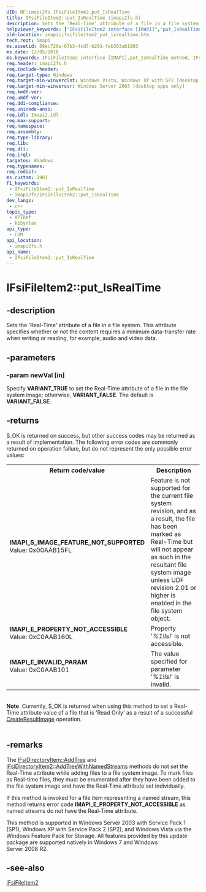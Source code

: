 ```yaml
---
UID: NF:imapi2fs.IFsiFileItem2.put_IsRealTime
title: IFsiFileItem2::put_IsRealTime (imapi2fs.h)
description: Sets the 'Real-Time' attribute of a file in a file system. This attribute specifies whether or not the content requires a minimum data-transfer rate when writing or reading, for example, audio and video data.
helpviewer_keywords: ["IFsiFileItem2 interface [IMAPI]","put_IsRealTime method","IFsiFileItem2.put_IsRealTime","IFsiFileItem2::put_IsRealTime","imapi.ifsifileitem2_put_isrealtime","imapi2fs/IFsiFileItem2::put_IsRealTime","put_IsRealTime","put_IsRealTime method [IMAPI]","put_IsRealTime method [IMAPI]","IFsiFileItem2 interface"]
old-location: imapi\ifsifileitem2_put_isrealtime.htm
tech.root: imapi
ms.assetid: 69ec720a-67b3-4cd7-b291-feb303ab1803
ms.date: 12/05/2018
ms.keywords: IFsiFileItem2 interface [IMAPI],put_IsRealTime method, IFsiFileItem2.put_IsRealTime, IFsiFileItem2::put_IsRealTime, imapi.ifsifileitem2_put_isrealtime, imapi2fs/IFsiFileItem2::put_IsRealTime, put_IsRealTime, put_IsRealTime method [IMAPI], put_IsRealTime method [IMAPI],IFsiFileItem2 interface
req.header: imapi2fs.h
req.include-header: 
req.target-type: Windows
req.target-min-winverclnt: Windows Vista, Windows XP with SP2 [desktop apps only]
req.target-min-winversvr: Windows Server 2003 [desktop apps only]
req.kmdf-ver: 
req.umdf-ver: 
req.ddi-compliance: 
req.unicode-ansi: 
req.idl: Imapi2.idl
req.max-support: 
req.namespace: 
req.assembly: 
req.type-library: 
req.lib: 
req.dll: 
req.irql: 
targetos: Windows
req.typenames: 
req.redist: 
ms.custom: 19H1
f1_keywords:
 - IFsiFileItem2::put_IsRealTime
 - imapi2fs/IFsiFileItem2::put_IsRealTime
dev_langs:
 - c++
topic_type:
 - APIRef
 - kbSyntax
api_type:
 - COM
api_location:
 - imapi2fs.h
api_name:
 - IFsiFileItem2::put_IsRealTime
---
```


# IFsiFileItem2::put_IsRealTime


## -description

Sets the 'Real-Time' attribute of a file in a file system. This attribute specifies whether or not the content requires a minimum data-transfer rate when writing or reading, for example, audio and video data.

## -parameters

### -param newVal [in]

Specify <b>VARIANT_TRUE</b> to set the Real-Time attribute of a file in the file system image; otherwise, <b>VARIANT_FALSE</b>. The default is <b>VARIANT_FALSE</b>.

## -returns

S_OK is returned on success, but other success codes may be returned as a result of implementation. The following error codes are commonly returned on operation failure, but do not represent the only possible error values:

<table>
<tr>
<th>Return code/value</th>
<th>Description</th>
</tr>
<tr>
<td width="40%">
<dl>
<dt><b>IMAPI_S_IMAGE_FEATURE_NOT_SUPPORTED</b></dt>
<dt>Value: 0x00AAB15FL</dt>
</dl>
</td>
<td width="60%">
Feature is not supported for the current file system revision, and as a result, the file has been marked as Real-Time but will not appear as such in the resultant file system image unless UDF revision 2.01 or higher is enabled in the file system object.

</td>
</tr>
<tr>
<td width="40%">
<dl>
<dt><b>IMAPI_E_PROPERTY_NOT_ACCESSIBLE</b></dt>
<dt>Value: 0xC0AAB160L</dt>
</dl>
</td>
<td width="60%">
Property '<i>%1!ls!</i>' is not accessible.

</td>
</tr>
<tr>
<td width="40%">
<dl>
<dt><b>IMAPI_E_INVALID_PARAM</b></dt>
<dt>Value: 0xC0AAB101</dt>
</dl>
</td>
<td width="60%">
The value specified for parameter '<i>%1!ls!</i>' is invalid.

</td>
</tr>
</table>
 

<div class="alert"><b>Note</b>  Currently, S_OK is returned when using this method to set a  Real-Time attribute   value of a file that is 'Read Only' as a result of a successful  <a href="/windows/desktop/api/imapi2fs/nf-imapi2fs-ifilesystemimage-createresultimage">CreateResultImage</a> operation.</div>
<div> </div>

## -remarks

The <a href="/windows/desktop/api/imapi2fs/nf-imapi2fs-ifsidirectoryitem-addtree">IFsiDirectoryItem::AddTree</a> and <a href="/windows/desktop/api/imapi2fs/nf-imapi2fs-ifsidirectoryitem2-addtreewithnamedstreams">IFsiDirectoryItem2::AddTreeWithNamedStreams</a> methods do not set the Real-Time attribute while adding files to a file system image. To mark files  as Real-time files, they must be enumerated after they have been added to the file system image and have the Real-Time attribute set individually.
 
 

If this method is invoked for a file item representing a named stream, this method returns error code <b>IMAPI_E_PROPERTY_NOT_ACCESSIBLE</b> as
named streams do not have the Real-Time attribute.

This method is supported in Windows Server 2003 with Service Pack 1 (SP1), Windows XP with Service Pack 2 (SP2),  and Windows Vista  via the Windows Feature Pack for Storage. All  features provided by this  update package are supported natively in Windows 7 and Windows Server 2008 R2.

## -see-also

<a href="/windows/desktop/api/imapi2fs/nn-imapi2fs-ifsifileitem2">IFsiFileItem2</a>

